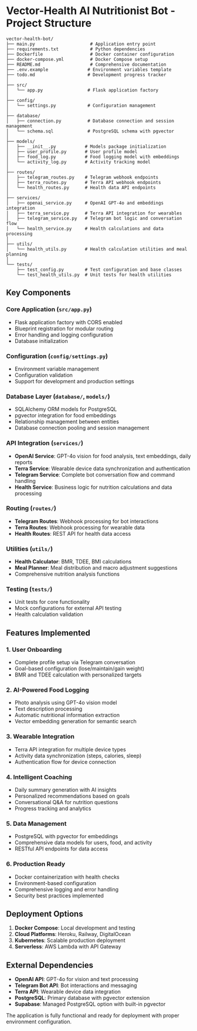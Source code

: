 # Vector-Health AI Nutritionist Bot - Project Structure

```
vector-health-bot/
├── main.py                     # Application entry point
├── requirements.txt            # Python dependencies
├── Dockerfile                  # Docker container configuration
├── docker-compose.yml          # Docker Compose setup
├── README.md                   # Comprehensive documentation
├── .env.example               # Environment variables template
├── todo.md                    # Development progress tracker
│
├── src/
│   └── app.py                 # Flask application factory
│
├── config/
│   └── settings.py            # Configuration management
│
├── database/
│   ├── connection.py          # Database connection and session management
│   └── schema.sql             # PostgreSQL schema with pgvector
│
├── models/
│   ├── __init__.py           # Models package initialization
│   ├── user_profile.py       # User profile model
│   ├── food_log.py           # Food logging model with embeddings
│   └── activity_log.py       # Activity tracking model
│
├── routes/
│   ├── telegram_routes.py    # Telegram webhook endpoints
│   ├── terra_routes.py       # Terra API webhook endpoints
│   └── health_routes.py      # Health data API endpoints
│
├── services/
│   ├── openai_service.py     # OpenAI GPT-4o and embeddings integration
│   ├── terra_service.py      # Terra API integration for wearables
│   ├── telegram_service.py   # Telegram bot logic and conversation flow
│   └── health_service.py     # Health calculations and data processing
│
├── utils/
│   └── health_utils.py       # Health calculation utilities and meal planning
│
└── tests/
    ├── test_config.py        # Test configuration and base classes
    └── test_health_utils.py  # Unit tests for health utilities
```

## Key Components

### Core Application (`src/app.py`)
- Flask application factory with CORS enabled
- Blueprint registration for modular routing
- Error handling and logging configuration
- Database initialization

### Configuration (`config/settings.py`)
- Environment variable management
- Configuration validation
- Support for development and production settings

### Database Layer (`database/`, `models/`)
- SQLAlchemy ORM models for PostgreSQL
- pgvector integration for food embeddings
- Relationship management between entities
- Database connection pooling and session management

### API Integration (`services/`)
- **OpenAI Service**: GPT-4o vision for food analysis, text embeddings, daily reports
- **Terra Service**: Wearable device data synchronization and authentication
- **Telegram Service**: Complete bot conversation flow and command handling
- **Health Service**: Business logic for nutrition calculations and data processing

### Routing (`routes/`)
- **Telegram Routes**: Webhook processing for bot interactions
- **Terra Routes**: Webhook processing for wearable data
- **Health Routes**: REST API for health data access

### Utilities (`utils/`)
- **Health Calculator**: BMR, TDEE, BMI calculations
- **Meal Planner**: Meal distribution and macro adjustment suggestions
- Comprehensive nutrition analysis functions

### Testing (`tests/`)
- Unit tests for core functionality
- Mock configurations for external API testing
- Health calculation validation

## Features Implemented

### 1. User Onboarding
- Complete profile setup via Telegram conversation
- Goal-based configuration (lose/maintain/gain weight)
- BMR and TDEE calculation with personalized targets

### 2. AI-Powered Food Logging
- Photo analysis using GPT-4o vision model
- Text description processing
- Automatic nutritional information extraction
- Vector embedding generation for semantic search

### 3. Wearable Integration
- Terra API integration for multiple device types
- Activity data synchronization (steps, calories, sleep)
- Authentication flow for device connection

### 4. Intelligent Coaching
- Daily summary generation with AI insights
- Personalized recommendations based on goals
- Conversational Q&A for nutrition questions
- Progress tracking and analytics

### 5. Data Management
- PostgreSQL with pgvector for embeddings
- Comprehensive data models for users, food, and activity
- RESTful API endpoints for data access

### 6. Production Ready
- Docker containerization with health checks
- Environment-based configuration
- Comprehensive logging and error handling
- Security best practices implemented

## Deployment Options

1. **Docker Compose**: Local development and testing
2. **Cloud Platforms**: Heroku, Railway, DigitalOcean
3. **Kubernetes**: Scalable production deployment
4. **Serverless**: AWS Lambda with API Gateway

## External Dependencies

- **OpenAI API**: GPT-4o for vision and text processing
- **Telegram Bot API**: Bot interactions and messaging
- **Terra API**: Wearable device data integration
- **PostgreSQL**: Primary database with pgvector extension
- **Supabase**: Managed PostgreSQL option with built-in pgvector

The application is fully functional and ready for deployment with proper environment configuration.


